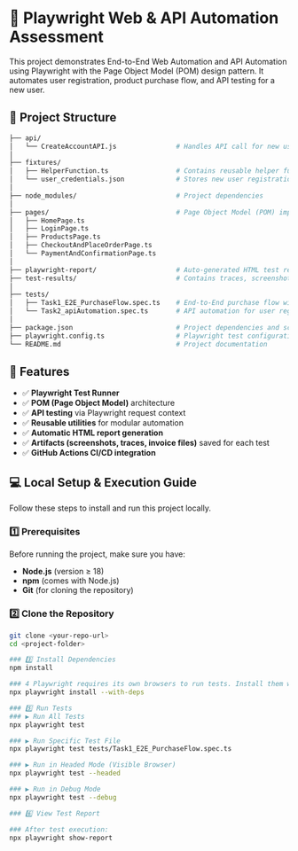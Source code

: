# 🧩 Playwright Web & API Automation Assessment

This project demonstrates End-to-End Web Automation and API Automation using Playwright with the Page Object Model (POM) design pattern. It automates user registration, product purchase flow, and API testing for a new user.

## 📁 Project Structure

```bash
├── api/
│   └── CreateAccountAPI.js               # Handles API call for new user registration
│
├── fixtures/
│   ├── HelperFunction.ts                 # Contains reusable helper functions
│   └── user_credentials.json             # Stores new user registration details
│
├── node_modules/                         # Project dependencies
│
├── pages/                                # Page Object Model (POM) implementation
│   ├── HomePage.ts
│   ├── LoginPage.ts
│   ├── ProductsPage.ts
│   ├── CheckoutAndPlaceOrderPage.ts
│   └── PaymentAndConfirmationPage.ts
│
├── playwright-report/                    # Auto-generated HTML test report
├── test-results/                         # Contains traces, screenshots, and videos for failed tests
│
├── tests/
│   ├── Task1_E2E_PurchaseFlow.spec.ts    # End-to-End purchase flow with new user registration
│   └── Task2_apiAutomation.spec.ts       # API automation for user registration
│
├── package.json                          # Project dependencies and scripts
├── playwright.config.ts                  # Playwright test configuration
└── README.md                             # Project documentation

```

## 🚀 Features

- ✅ **Playwright Test Runner**
- ✅ **POM (Page Object Model)** architecture
- ✅ **API testing** via Playwright request context
- ✅ **Reusable utilities** for modular automation
- ✅ **Automatic HTML report generation**
- ✅ **Artifacts (screenshots, traces, invoice files)** saved for each test
- ✅ **GitHub Actions CI/CD integration**

## 💻 Local Setup & Execution Guide

Follow these steps to install and run this project locally.

### 1️⃣ Prerequisites
Before running the project, make sure you have:
- **Node.js** (version ≥ 18)
- **npm** (comes with Node.js)
- **Git** (for cloning the repository)

### 2️⃣ Clone the Repository
```bash
git clone <your-repo-url>
cd <project-folder>

### 3️⃣ Install Dependencies
npm install

### 4 Playwright requires its own browsers to run tests. Install them with:
npx playwright install --with-deps

### 5️⃣ Run Tests
### ▶ Run All Tests
npx playwright test

### ▶ Run Specific Test File
npx playwright test tests/Task1_E2E_PurchaseFlow.spec.ts

### ▶ Run in Headed Mode (Visible Browser)
npx playwright test --headed

### ▶ Run in Debug Mode
npx playwright test --debug

### 6️⃣ View Test Report

### After test execution:
npx playwright show-report



